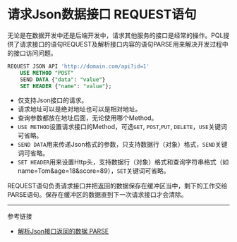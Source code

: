 # 请求Json数据接口 REQUEST语句
无论是在数据开发中还是后端开发中，请求其他服务的接口是经常的操作。PQL提供了请求接口的语句REQUEST及解析接口内容的语句PARSE用来解决开发过程中的接口访问问题。

```sql
REQUEST JSON API 'http://domain.com/api?id=1'
    USE METHOD "POST"
    SEND DATA {"data": "value"}
    SET HEADER {"name": "value"};
```
* 仅支持Json接口的请求。
* 请求地址可以是绝对地址也可以是相对地址。
* 查询参数都放在地址后面，无论使用哪个Method。
* `USE METHOD`设置请求接口的Method，可选`GET`, `POST`,`PUT`, `DELETE`，`USE`关键词可省略。
* `SEND DATA`用来传递Json格式的参数，只支持数据行（对象）格式，`SEND`关键词可省略。
* `SET HEADER`用来设置Http头，支持数据行（对象）格式和查询字符串格式（如 name=Tom&age=18&score=89），`SET`关键词可省略。

REQUEST语句负责请求接口并把返回的数据保存在缓冲区当中，剩下的工作交给PARSE语句。保存在缓冲区的数据直到下一次请求接口才会清除。

---
参考链接

* [解析Json接口返回的数据 PARSE](/pql/parse.md)
